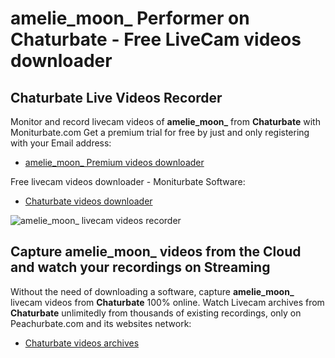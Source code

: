 # amelie_moon_ Performer on Chaturbate - Free LiveCam videos downloader

## Chaturbate Live Videos Recorder

Monitor and record livecam videos of **amelie_moon_** from **Chaturbate** with Moniturbate.com
Get a premium trial for free by just and only registering with your Email address:
* [amelie_moon_ Premium videos downloader](https://moniturbate.com/request-demo-licence-key.html)

Free livecam videos downloader - Moniturbate Software:
* [Chaturbate videos downloader](https://moniturbate.com/moniturbate-download-software.html)

![amelie_moon_ livecam videos recorder](https://peachurnet.com/templates/moniturbate-software.png)


## Capture amelie_moon_ videos from the Cloud and watch your recordings on Streaming

Without the need of downloading a software, capture **amelie_moon_** livecam videos from **Chaturbate** 100% online.
Watch Livecam archives from **Chaturbate** unlimitedly from thousands of existing recordings, only on Peachurbate.com and its websites network:
* [Chaturbate videos archives](https://peachurnet.com/)